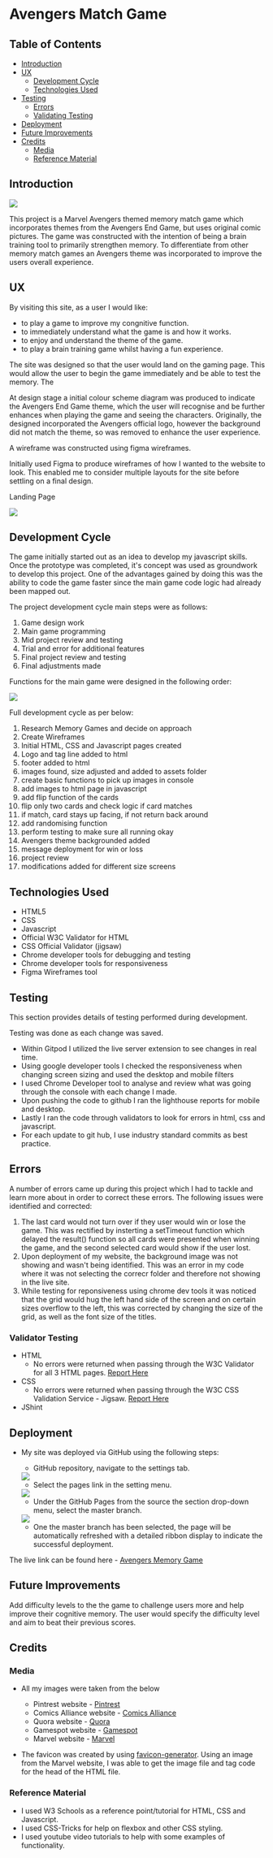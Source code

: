 # Avengers Match Game

## Table of Contents

* [Introduction](https://github.com/ssmi8/Avengers-Match-Game/#introduction)
* [UX](https://github.com/ssmi8/Avengers-Match-Game/#ux)
   - [Development Cycle](https://github.com/ssmi8/Avengers-Match-Game/#development-cycle)
   - [Technologies Used](https://github.com/ssmi8/Avengers-Match-Game/#technologies-used)
* [Testing](https://github.com/ssmi8/Avengers-Match-Game/#testing)
   - [Errors](https://github.com/ssmi8/Avengers-Match-Game/#errors)
   - [Validating Testing](https://github.com/ssmi8/Avengers-Match-Game/#validating-testing)
* [Deployment](https://github.com/ssmi8/Avengers-Match-Game/#deployment)
* [Future Improvements](https://github.com/ssmi8/Avengers-Match-Game/#future-improvements)
* [Credits](https://github.com/ssmi8/Avengers-Match-Game/#credits)
   - [Media](https://github.com/ssmi8/Avengers-Match-Game/#media)
   - [Reference Material](https://github.com/ssmi8/Avengers-Match-Game/#reference-material)


## Introduction

<img src="assets/ux-files/amiresponsive.png" width="auto" height="auto">

This project is a Marvel Avengers themed memory match game which incorporates themes from the Avengers End Game, but uses original comic pictures. The game was constructed with the intention of being a brain training tool to primarily strengthen memory. To differentiate from other memory match games an Avengers theme was incorporated to improve the users overall experience.

## UX
By visiting this site, as a user I would like: 

- to play a game to improve my congnitive function.
- to immediately understand what the game is and how it works.
- to enjoy and understand the theme of the game.
- to play a brain training game whilst having a fun experience.

The site was designed so that the user would land on the gaming page. This would allow the user to begin the game immediately and be able to test the memory.  The 


At design stage a initial colour scheme diagram was produced to indicate the Avengers End Game theme, which the user will recognise and be further enhances when playing the game and seeing the characters.  Originally, the designed incorporated the Avengers official logo, however the background did not match the theme, so was removed to enhance the user experience.

A wireframe was constructed using figma wireframes.

Initially used Figma to produce wireframes of how I wanted to the website to look. This enabled me to consider multiple layouts for the site before settling on a final design.

Landing Page

<img src="assets/ux-files/memory_game_design.png" width="auto" height="auto">

## Development Cycle

The game initially started out as an idea to develop my javascript skills. Once the prototype was completed, it's concept was used as groundwork to develop this project. One of the advantages gained by doing this was the ability to code the game faster since the main game code logic had already been mapped out.

The project development cycle main steps were as follows:

1. Game design work
2. Main game programming
3. Mid project review and testing
4. Trial and error for additional features
5. Final project review and testing
6. Final adjustments made

Functions for the main game were designed in the following order:

<img src="assets/ux-files/dev_cycle.png" width="auto" height="auto">

Full development cycle as per below:

1. Research Memory Games and decide on approach
2. Create Wireframes
3. Initial HTML, CSS and Javascript pages created
4. Logo and tag line added to html
5. footer added to html
6. images found, size adjusted and added to assets folder
7. create basic functions to pick up images in console
8. add images to html page in javascript
9. add flip function of the cards
10. flip only two cards and check logic if card matches
11. if match, card stays up facing, if not return back around
12. add randomising function
13. perform testing to make sure all running okay
14. Avengers theme backgrounded added
15. message deployment for win or loss
16. project review
17. modifications added for different size screens

## Technologies Used

- HTML5
- CSS
- Javascript
- Official W3C Validator for HTML
- CSS Official Validator (jigsaw)
- Chrome developer tools for debugging and testing
- Chrome developer tools for responsiveness
- Figma Wireframes tool

## Testing

This section provides details of testing performed during development. 


Testing was done as each change was saved.

- Within Gitpod I utilized the live server extension to see changes in real time.
- Using google developer tools I checked the responsiveness when changing screen sizing and used the desktop and mobile filters
- I used Chrome Developer tool to analyse and review what was going through the console with each change I made.
- Upon pushing the code to github I ran the lighthouse reports for mobile and desktop.
- Lastly I ran the code through validators to look for errors in html, css and javascript.
- For each update to git hub, I use industry standard commits as best practice.

## Errors

A number of errors came up during this project which I had to tackle and learn more about in order to correct these errors.  The following issues were identified and corrected:

1. The last card would not turn over if they user would win or lose the game.  This was rectified by insterting a setTimeout function which delayed the result() function so all cards were presented when winning the game, and the second selected card would show if the user lost.
2. Upon deployment of my website, the background image was not showing and wasn't being identified.  This was an error in my code where it was not selecting the correcr folder and therefore not showing in the live site.
3. While testing for reponsiveness using chrome dev tools it was noticed that the grid would hug the left hand side of the screen and on certain sizes overflow to the left, this was corrected by changing the size of the grid, as well as the font size of the titles.

### Validator Testing

* HTML
    - No errors were returned when passing through the W3C Validator for all 3 HTML pages. [Report Here](https://validator.w3.org/nu/?showsource=yes&doc=https%3A%2F%2Fssmi8.github.io%2FFighting-for-Par%2F)
* CSS
    - No errors were returned when passing through the W3C CSS Validation Service - Jigsaw. [Report Here](https://jigsaw.w3.org/css-validator/validator?uri=https%3A%2F%2Fssmi8.github.io%2FFighting-for-Par%2F&profile=css3svg&usermedium=all&warning=1&vextwarning=&lang=en)
* JShint



## Deployment

* My site was deployed via GitHub using the following steps:
    - GitHub repository, navigate to the settings tab.

    <img src="assets/ux-files/deployment_1.png" width="auto" height="auto">

    - Select the pages link in the setting menu.

    <img src="assets/ux-files/deployment_2.png" width="auto" height="auto">
    
    - Under the GitHub Pages from the source the section drop-down menu, select the master branch.
    
    <img src="assets/ux-files/deployment_3.png" width="auto" height="auto">

    - One the master branch has been selected, the page will be automatically refreshed with a detailed ribbon display to indicate the successful deployment.

The live link can be found here - [Avengers Memory Game](https://ssmi8.github.io/Avengers-Match-Game/)

## Future Improvements

Add difficulty levels to the the game to challenge users more and help improve their cognitive memory.  The user would specify the difficulty level and aim to beat their previous scores.

## Credits

### Media

* All my images were taken from the below

    - Pintrest website - [Pintrest](https://www.pintrest.co.uk)
    - Comics Alliance website - [Comics Alliance](https://www.comicsalliance.com)
    - Quora website - [Quora](https://www.quora.com)
    - Gamespot website - [Gamespot](https://www.comicvine.gamespot.com/)
    - Marvel website - [Marvel](https://www.marvel.com)


* The favicon was created by using [favicon-generator](https://www.favicon-generator.org/).  Using an image from the Marvel website, I was able to get the image file and tag code for the head of the HTML file.


### Reference Material

* I used W3 Schools as a reference point/tutorial for HTML, CSS and Javascript.
* I used CSS-Tricks for help on flexbox and other CSS styling.
* I used youtube video tutorials to help with some examples of functionality.

